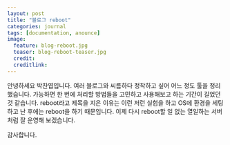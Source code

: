 ```yaml
---
layout: post
title: "블로그 reboot"
categories: journal
tags: [documentation, anounce]
image:
  feature: blog-reboot.jpg
  teaser: blog-reboot-teaser.jpg
  credit:
  creditlink:
---
```


안녕하세요 박찬엽입니다. 여러 블로그와 씨름하다 정착하고 싶어 어느 정도 툴을 정리했습니다. 가능하면 한 번에 처리할 방법들을 고민하고 사용해보고 하는 기간이 길었던 것 같습니다. reboot라고 제목을 지은 이유는 이런 저런 실험을 하고 OS에 환경을 세팅하고 난 후에는 reboot을 하기 때문입니다. 이제 다시 reboot할 일 없는 열일하는 서버처럼 잘 운영해 보겠습니다.

감사합니다.
